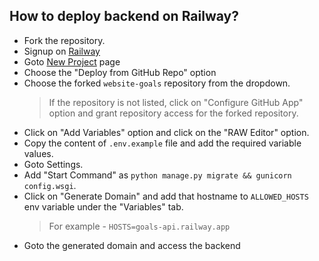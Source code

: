 ## How to deploy backend on Railway?

- Fork the repository.
- Signup on [Railway](https://railway.app/login)
- Goto [New Project](https://railway.app/new) page
- Choose the "Deploy from GitHub Repo" option
- Choose the forked `website-goals` repository from the dropdown.
  > If the repository is not listed, click on "Configure GitHub App" option and grant repository access for the forked repository.
- Click on "Add Variables" option and click on the "RAW Editor" option.
- Copy the content of `.env.example` file and add the required variable values.
- Goto Settings.
- Add "Start Command" as `python manage.py migrate && gunicorn config.wsgi`.
- Click on "Generate Domain" and add that hostname to `ALLOWED_HOSTS` env variable under the "Variables" tab.
  > For example - `HOSTS=goals-api.railway.app`
- Goto the generated domain and access the backend
